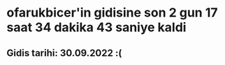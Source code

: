 # ofarukbicer'in gidisine son 2 gun 17 saat 34 dakika 43 saniye kaldi

## Gidis tarihi: 30.09.2022 :(